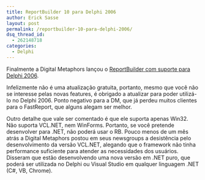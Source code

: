 ```yaml
---
title: ReportBuilder 10 para Delphi 2006
author: Erick Sasse
layout: post
permalink: /reportbuilder-10-para-delphi-2006/
dsq_thread_id:
  - 262148718
categories:
  - Delphi
---
```

Finalmente a Digital Metaphors lan&ccedil;ou o [ReportBuilder com suporte para Delphi 2006][1]. 

Infelizmente n&atilde;o &eacute; uma atualiza&ccedil;&atilde;o gratuita, portanto, mesmo que voc&ecirc; n&atilde;o se interesse pelas novas features, &eacute; obrigado a atualizar para poder utiliz&aacute;-lo no Delphi 2006. Ponto negativo para a DM, que j&aacute; perdeu muitos clientes para o FastReport, que alguns alegam ser melhor.

Outro detalhe que vale ser comentado &eacute; que ele suporta apenas Win32. N&atilde;o suporta VCL.NET, nem WinForms. Portanto, se voc&ecirc; pretende desenvolver para .NET, n&atilde;o poder&aacute; usar o RB. Pouco menos de um m&ecirc;s atr&aacute;s a Digital Metaphors postou em seus newsgroups a desist&ecirc;ncia pelo desenvolvimento da vers&atilde;o VCL.NET, alegando que o framework n&atilde;o tinha performance suficiente para atender as necessidades dos usu&aacute;rios. Disseram que est&atilde;o desenvolvendo uma nova vers&atilde;o em .NET puro, que poder&aacute; ser utilizada no Delphi ou Visual Studio em qualquer linguagem .NET (C#, VB, Chrome).

 [1]: http://www.digital-metaphors.com/new_features.html